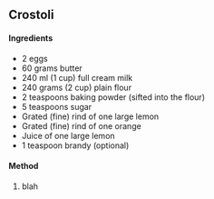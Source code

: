 ## Crostoli

#### Ingredients

* 2 eggs
* 60 grams butter
* 240 ml (1 cup) full cream milk
* 240 grams (2 cup) plain flour
* 2 teaspoons baking powder (sifted into the flour)
* 5 teaspoons sugar
* Grated (fine) rind of one large lemon
* Grated (fine) rind of one orange
* Juice of one large lemon
* 1 teaspoon brandy (optional)

#### Method

1. blah
